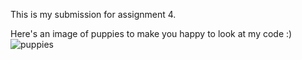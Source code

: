 This is my submission for assignment 4.


Here's an image of puppies to make you happy to look at my code :)
![puppies](https://github.com/user-attachments/assets/ea53f29e-ebb4-4453-867f-bbc65bb0c9e1)
